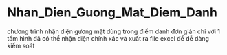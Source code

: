 # Nhan_Dien_Guong_Mat_Diem_Danh
chương trình nhận diện gương mặt dùng trong điểm danh đơn giản chỉ với 1 tấm hình đã có thể nhận diện chính xác và xuất ra file excel để dễ dàng kiểm soát
